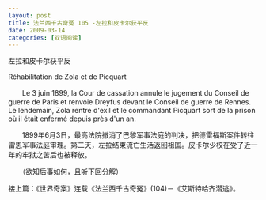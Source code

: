 ```yaml
---
layout: post
title: 法兰西千古奇冤 105 -左拉和皮卡尔获平反
date: 2009-03-14
categories: [双语阅读]  
---
```


左拉和皮卡尔获平反

Réhabilitation de Zola et de Picquart

　　Le 3 juin 1899, la Cour de cassation annule le jugement du Conseil de guerre de Paris et renvoie Dreyfus devant le Conseil de guerre de Rennes. Le lendemain, Zola rentre d'exil et le commandant Picquart sort de la prison où il était enfermé depuis près d'un an.



　　1899年6月3日，最高法院撤消了巴黎军事法庭的判决，把德雷福斯案件转往雷恩军事法庭审理。第二天，左拉结束流亡生活返回祖国。皮卡尔少校在受了近一年的牢狱之苦后也被释放。



　　（欲知后事如何，且听下回分解）

接上篇：《世界奇案》连载《法兰西千古奇冤》(104)－《艾斯特哈齐潜逃》。
